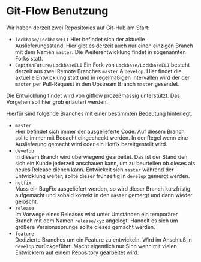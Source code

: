 # Git-Flow Benutzung

Wir haben derzeit zwei Repositories auf Git-Hub am Start:

* `lockbase/LockbaseELI`
    Hier befindet sich der aktuelle Auslieferungsstand. Hier gibt es derzeit auch nur einen einzigen Branch mit dem Namen `master`. Die Weiterentwicklung findet in sogenannten Forks statt.
* `CapitanFuture/LockbaseELI`
    Ein Fork von `Lockbase/LockbaseELI` besteht derzeit aus zwei Remote Branches `master` & `develop`. Hier findet die aktuelle Entwicklung statt und in regelmäßigen Intervallen wird der der `master` per Pull-Request in den Upstream Branch `master` gesendet.

Die Entwicklung findet wird von gitflow prozeßmässig unterstützt. Das Vorgehen soll hier grob erläutert werden. 

Hierfür sind folgende Branches mit einer bestimmten Bedeutung hinterlegt.

* `master`  
    Hier befindet sich immer der ausgelieferte Code. Auf diesem Branch sollte immer mit Bedacht eingecheckt werden. In der Regel wenn eine Auslieferung gemacht wird oder ein Hotfix bereitgestellt wird.
* `develop`  
    In diesem Branch wird überwiegend gearbeitet. Das ist der Stand den sich ein Kunde jederzeit anschauen kann, um zu beurteilen ob dieses als neues Release dienen kann. Entwickelt sich `master` während der Entwicklung weiter, sollte dieser frühzeitig in `develop` gemergt werden. 
* `hotfix`  
    Muss ein BugFix ausgeliefert werden, so wird dieser Branch kurzfristig aufgemacht und sobald korrekt in den `master` gemergt und dann wieder gelöscht.
* `release`  
    Im Vorwege eines Releases wird unter Umständen ein temporärer Branch mit dem Namen `release/xyz` angelegt. Handelt es sich um größere Versionssprunge sollte dieses gemacht werden.
* `feature`  
    Dedizierte Branches um ein Feature zu entwickeln. Wird im Anschluß in `develop` zurückgeführt. Macht eigentlich nur Sinn wenn mit vielen Entwicklern auf einem Repository gearbeitet wird.